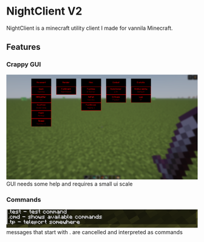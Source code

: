 # NightClient V2
NightClient is a minecraft utility client I made for vannila Minecraft.

## Features
### Crappy GUI
![gui](https://github.com/Night-Client/NightClientV2/blob/main/Screenshot%202025-01-05%20221749.png)
GUI needs some help and requires a small ui scale

### Commands
![commands](https://github.com/Night-Client/NightClientV2/blob/main/Screenshot%202025-01-05%20222035.png)  
messages that start with . are cancelled and interpreted as commands
